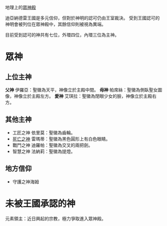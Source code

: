 <!-- TITLE: 眾神殿 -->
<!-- SUBTITLE: 王國的眾神殿 -->

地理上的[眾神殿](/地理/眾神殿)

迪亞納德雷王國是多元信仰，但對於神明的認可仍由王室裁決。
受到王國認可的神明會被列位在眾神殿中，其餘信仰則被視為異端。

目前受到認可的神共有七位，外環四位，內環三位為主神。

# 眾神
## 上位主神
**父神** 伊羅亞：聖徽為天平，神像立於主殿中間。
**母神** 帕席絲：聖徽為側臥聖女圖像，神像立於主殿左方。
**愛神** 艾琪拉：聖徽為閉眼少女的臉，神像立於主殿右方。

## 其他主神 
- 工匠之神 依里莫：聖徽為齒輪。
- [死亡之神](/組織/死亡之神) 雷瑪蒂：聖徽為黑色圓形上有白色眼睛。
- 戰鬥之神 迪羅帕：聖徽為交叉的兩把劍。
- 智慧之神 法納莉：聖徽為提燈。

## 地方信仰
- 守護之神海姆

# 未被王國承認的神
元素領主：近日興起的宗教，極力爭取進入眾神殿。
